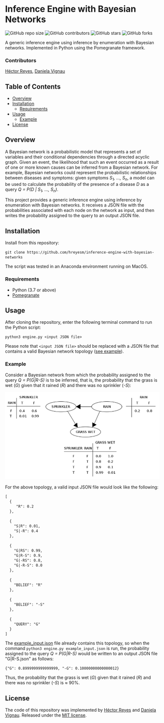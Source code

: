 # Inference Engine with Bayesian Networks
![GitHub repo size](https://img.shields.io/github/repo-size/hreyesm/inference-engine-with-bayesian-networks)
![GitHub contributors](https://img.shields.io/github/contributors/hreyesm/inference-engine-with-bayesian-networks)
![GitHub stars](https://img.shields.io/github/stars/hreyesm/inference-engine-with-bayesian-networks?style=social)
![GitHub forks](https://img.shields.io/github/forks/hreyesm/inference-engine-with-bayesian-networks?style=social)

A generic inference engine using inference by enumeration with Bayesian networks. Implemented in Python using the Pomegranate framework.

### Contributors
[Héctor Reyes](https://github.com/hreyesm), [Daniela Vignau](https://github.com/dvigleo)

## Table of Contents
* [Overview](#overview)
* [Installation](#installation)
  * [Requirements](#requirements)
* [Usage](#usage)
  * [Example](#example)
* [License](#license)

## Overview
A Bayesian network is a probabilistic model that represents a set of variables and their conditional dependencies through a directed acyclic graph. Given an event, the likelihood that such an event occurred as a result of one or more known causes can be inferred from a Bayesian network. For example, Bayesian networks could represent the probabilistic relationships between diseases and symptoms: given symptoms *S<sub>1</sub>, ..., S<sub>n</sub>*, a model can be used to calculate the probability of the presence of a disease *D* as a query *Q = P(D | S<sub>1</sub>, ..., S<sub>n</sub>)*.

This project provides a generic inference engine using inference by enumeration with Bayesian networks. It receives a JSON file with the probabilities associated with each node on the network as input, and then writes the probability assigned to the query to an output JSON file.

## Installation
Install from this repository:
```
git clone https://github.com/hreyesm/inference-engine-with-bayesian-networks
```
The script was tested in an Anaconda environment running on MacOS.

### Requirements
* Python (3.7 or above)
* [Pomegranate](https://github.com/jmschrei/pomegranate)

## Usage
After cloning the repository, enter the following terminal command to run the Python script:
```
python3 engine.py <input JSON file>
```
Please note that ``<input JSON file>`` should be replaced with a JSON file that contains a valid Bayesian network topology ([see example](#example)).

### Example
Consider a Bayesian network from which the probability assigned to the query *Q = P(G|R-S)* is to be inferred, that is, the probability that the grass is wet (*G*) given that it rained (*R*) and there was no sprinkler (*-S*):

![Example input](example_input.png)

For the above topology, a valid input JSON file would look like the following:
```
[
  {
     "R": 0.2
  },

  {
    "S|R": 0.01,
    "S|-R": 0.4
  },

  {
    "G|RS": 0.99,
    "G|R-S": 0.9,
    "G|-RS": 0.8,
    "G|-R-S": 0.0
  },

  {
    "BELIEF": "R"
  },

  {
    "BELIEF": "-S"
  },

  {
    "QUERY": "G"
  }
]
```
The [example_input.json](./example_input.json) file already contains this topology, so when the command `python3 engine.py example_input.json` is run, the probability assigned to the query *Q = P(G|R-S)* would be written to an output JSON file "G|R-S.json" as follows:
```
{"G": 0.8999999999999999, "-G": 0.10000000000000012}
```
Thus, the probability that the grass is wet (*G*) given that it rained (*R*) and there was no sprinkler (*-S*) is ≈ 90%.

## License
The code of this repository was implemented by [Héctor Reyes](https://github.com/hreyesm) and [Daniela Vignau](https://github.com/dvigleo). Released under the [MIT license](./LICENSE.md).
